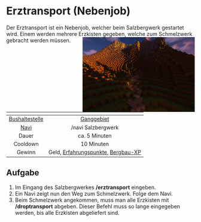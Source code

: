 # Erztransport (Nebenjob)
Der Erztransport ist ein Nebenjob, welcher beim Salzbergwerk gestartet wird. Einem werden mehrere Erzkisten gegeben, welche zum Schmelzwerk gebracht werden müssen.  <img align="right" width="300" eight="150" src="../../../assets/image/nebenjobs/Erztransport.png">

| <!-- --> | <!-- --> |
| :-: | :-: |
| [Bushaltestelle](../../pages/öpnv/bus.md) | [Ganggebiet](../../pages/gebiete/ganggebiet.md) |
| [Navi](../../pages/allgemein/navigation.md) | /navi Salzbergwerk |
| Dauer | ca. 5 Minuten |
| Cooldown | 10 Minuten |
| Gewinn | Geld, [Erfahrungspunkte](../../pages/allgemein/level.md), [Bergbau-XP](../../pages/skills//bergbau.md) |

## Aufgabe
1. Im Eingang des Salzbergwerkes **/erztransport** eingeben.
2. Ein Navi zeigt nun den Weg zum Schmelzwerk. Folge dem Navi.
3. Beim Schmelzwerk angekommen, muss man alle Erzkisten mit **/droptransport** abgeben. Dieser Befehl muss so lange eingegeben werden, bis alle Erzkisten abgeliefert sind.
